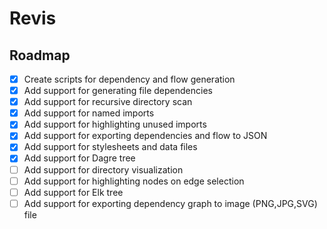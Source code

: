 # Revis

## Roadmap

- [x] Create scripts for dependency and flow generation
- [x] Add support for generating file dependencies
- [x] Add support for recursive directory scan
- [x] Add support for named imports
- [x] Add support for highlighting unused imports
- [x] Add support for exporting dependencies and flow to JSON
- [x] Add support for stylesheets and data files
- [x] Add support for Dagre tree
- [ ] Add support for directory visualization
- [ ] Add support for highlighting nodes on edge selection
- [ ] Add support for Elk tree
- [ ] Add support for exporting dependency graph to image (PNG,JPG,SVG) file
